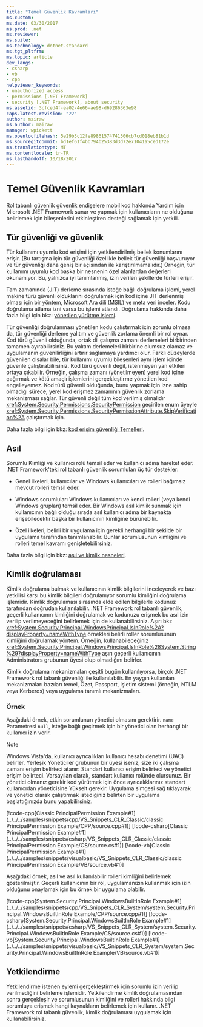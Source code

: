 ```yaml
---
title: "Temel Güvenlik Kavramları"
ms.custom: 
ms.date: 03/30/2017
ms.prod: .net
ms.reviewer: 
ms.suite: 
ms.technology: dotnet-standard
ms.tgt_pltfrm: 
ms.topic: article
dev_langs:
- csharp
- vb
- cpp
helpviewer_keywords:
- unauthorized access
- permissions [.NET Framework]
- security [.NET Framework], about security
ms.assetid: 3cfced4f-ea02-4e66-ae98-d69286363e98
caps.latest.revision: "22"
author: mairaw
ms.author: mairaw
manager: wpickett
ms.openlocfilehash: 5e29b3c12fe89861574741506cb7cd018eb81b1d
ms.sourcegitcommit: bd1ef61f4bb794b25383d3d72e71041a5ced172e
ms.translationtype: MT
ms.contentlocale: tr-TR
ms.lasthandoff: 10/18/2017
---
```

# <a name="key-security-concepts"></a>Temel Güvenlik Kavramları
Rol tabanlı güvenlik güvenlik endişelere mobil kod hakkında Yardım için Microsoft .NET Framework sunar ve yapmak için kullanıcıların ne olduğunu belirlemek için bileşenlerini etkinleştiren desteği sağlamak için yetkili.  
  
## <a name="type-safety-and-security"></a>Tür güvenliği ve güvenlik  
 Tür kullanımı uyumlu kod erişimi için yetkilendirilmiş bellek konumlarını erişir. (Bu tartışma için tür güvenliği özellikle bellek tür güvenliği başvuruyor ve tür güvenliği daha geniş bir açısından ile karıştırılmamalıdır.) Örneğin, tür kullanımı uyumlu kod başka bir nesnenin özel alanlardan değerleri okunamıyor. Bu, yalnızca iyi tanımlanmış, izin verilen şekillerde türleri erişir.  
  
 Tam zamanında (JIT) derleme sırasında isteğe bağlı doğrulama işlemi, yerel makine türü güvenli olduklarını doğrulamak için kod içine JIT derlenmiş olması için bir yöntem, Microsoft Ara dili (MSIL) ve meta veri inceler. Kodu doğrulama atlama izni varsa bu işlemi atlandı. Doğrulama hakkında daha fazla bilgi için bkz: [yönetilen yürütme işlemi](../../../docs/standard/managed-execution-process.md).  
  
 Tür güvenliği doğrulanması yönetilen kodu çalıştırmak için zorunlu olmasa da, tür güvenliği derleme yalıtım ve güvenlik zorlama önemli bir rol oynar. Kod türü güvenli olduğunda, ortak dil çalışma zamanı derlemeleri birbirinden tamamen ayırabilirsiniz. Bu yalıtım derlemeleri birbirine olumsuz olamaz ve uygulamanın güvenilirliğini artırır sağlamaya yardımcı olur. Farklı düzeylerde güvenilen olsalar bile, tür kullanımı uyumlu bileşenleri aynı işlem içinde güvenle çalıştırabilirsiniz. Kod türü güvenli değil, istenmeyen yan etkileri ortaya çıkabilir. Örneğin, çalışma zamanı (yönetilmeyen) yerel kod içine çağırmak ve kötü amaçlı işlemlerini gerçekleştirme yönetilen kod engelleyemez. Kod türü güvenli olduğunda, bunu yapmak için izne sahip olmadığı sürece, yerel kod erişmez zamanının güvenlik zorlama mekanizması sağlar. Tür güvenli değil tüm kod verilmiş olmalıdır <xref:System.Security.Permissions.SecurityPermission> geçirilen enum üyeyle <xref:System.Security.Permissions.SecurityPermissionAttribute.SkipVerification%2A> çalıştırmak için.  
  
 Daha fazla bilgi için bkz: [kod erişim güvenliği Temelleri](../../../docs/framework/misc/code-access-security-basics.md).  
  
## <a name="principal"></a>Asıl  
 Sorumlu Kimliği ve kullanıcı rolü temsil eder ve kullanıcı adına hareket eder. .NET Framework'teki rol tabanlı güvenlik sorumluları üç tür destekler:  
  
-   Genel ilkeleri, kullanıcılar ve Windows kullanıcıları ve rolleri bağımsız mevcut rolleri temsil eder.  
  
-   Windows sorumluları Windows kullanıcıları ve kendi rolleri (veya kendi Windows grupları) temsil eder. Bir Windows asıl kimlik sunmak için kullanıcının bağlı olduğu sırada asıl kullanıcı adına bir kaynakta erişebilecektir başka bir kullanıcının kimliğine bürünebilir.  
  
-   Özel ilkeleri, belirli bir uygulama için gerekli herhangi bir şekilde bir uygulama tarafından tanımlanabilir. Bunlar sorumlusunun kimliğini ve rolleri temel kavramı genişletebilirsiniz.  
  
 Daha fazla bilgi için bkz: [asıl ve kimlik nesneleri](../../../docs/standard/security/principal-and-identity-objects.md).  
  
## <a name="authentication"></a>Kimlik doğrulaması  
 Kimlik doğrulama bulmak ve kullanıcının kimlik bilgilerini inceleyerek ve bazı yetkilisi karşı bu kimlik bilgileri doğrulanıyor sorumlu kimliğini doğrulama işlemidir. Kimlik doğrulaması sırasında elde edilen bilgilerle kodunuz tarafından doğrudan kullanılabilir. .NET Framework rol tabanlı güvenlik, geçerli kullanıcının kimliğini doğrulamak ve kodunuzu erişmek bu asıl izin verilip verilmeyeceğini belirlemek için de kullanabilirsiniz. Aşırı bkz <xref:System.Security.Principal.WindowsPrincipal.IsInRole%2A?displayProperty=nameWithType> örnekleri belirli roller sorumlusunun kimliğini doğrulamak yöntem. Örneğin, kullanabileceğiniz <xref:System.Security.Principal.WindowsPrincipal.IsInRole%28System.String%29?displayProperty=nameWithType> aşırı geçerli kullanıcının Administrators grubunun üyesi olup olmadığını belirler.  
  
 Kimlik doğrulama mekanizmaları çeşitli bugün kullanılıyorsa, birçok .NET Framework rol tabanlı güvenliği ile kullanılabilir. En yaygın kullanılan mekanizmaları bazıları temel, Özet, Passport, işletim sistemi (örneğin, NTLM veya Kerberos) veya uygulama tanımlı mekanizmaları.  
  
### <a name="example"></a>Örnek  
 Aşağıdaki örnek, etkin sorumlunun yönetici olmasını gerektirir. `name` Parametresi `null`, isteğe bağlı geçirmek için bir yönetici olan herhangi bir kullanıcı izin verir.  
  
> [!NOTE]
>  Windows Vista'da, kullanıcı ayrıcalıkları kullanıcı hesabı denetimi (UAC) belirler. Yerleşik Yöneticiler grubunun bir üyesi iseniz, size iki çalışma zamanı erişim belirteci atanır: Standart kullanıcı erişim belirteci ve yönetici erişim belirteci. Varsayılan olarak, standart kullanıcı rolünde olursunuz. Bir yönetici olmanız gerekir kod yürütmek için önce ayrıcalıklarınız standart kullanıcıdan yöneticisine Yükselt gerekir. Uygulama simgesi sağ tıklayarak ve yönetici olarak çalıştırmak istediğiniz belirten bir uygulama başlattığınızda bunu yapabilirsiniz.  
  
 [!code-cpp[Classic PrincipalPermission Example#1](../../../samples/snippets/cpp/VS_Snippets_CLR_Classic/classic PrincipalPermission Example/CPP/source.cpp#1)]
 [!code-csharp[Classic PrincipalPermission Example#1](../../../samples/snippets/csharp/VS_Snippets_CLR_Classic/classic PrincipalPermission Example/CS/source.cs#1)]
 [!code-vb[Classic PrincipalPermission Example#1](../../../samples/snippets/visualbasic/VS_Snippets_CLR_Classic/classic PrincipalPermission Example/VB/source.vb#1)]  
  
 Aşağıdaki örnek, asıl ve asıl kullanılabilir rolleri kimliğini belirlemek gösterilmiştir. Geçerli kullanıcının bir rol, uygulamanızın kullanmak için izin olduğunu onaylamak için bu örnek bir uygulama olabilir.  
  
 [!code-cpp[System.Security.Principal.WindowsBuiltInRole Example#1](../../../samples/snippets/cpp/VS_Snippets_CLR_System/system.Security.Principal.WindowsBuiltInRole Example/CPP/source.cpp#1)]
 [!code-csharp[System.Security.Principal.WindowsBuiltInRole Example#1](../../../samples/snippets/csharp/VS_Snippets_CLR_System/system.Security.Principal.WindowsBuiltInRole Example/CS/source.cs#1)]
 [!code-vb[System.Security.Principal.WindowsBuiltInRole Example#1](../../../samples/snippets/visualbasic/VS_Snippets_CLR_System/system.Security.Principal.WindowsBuiltInRole Example/VB/source.vb#1)]  
  
## <a name="authorization"></a>Yetkilendirme  
 Yetkilendirme istenen eylemi gerçekleştirmek için sorumlu izin verilip verilmediğini belirleme işlemidir. Yetkilendirme kimlik doğrulamasından sonra gerçekleşir ve sorumlusunun kimliğini ve rolleri hakkında bilgi sorumluya erişmek hangi kaynakların belirlemek için kullanır. .NET Framework rol tabanlı güvenlik, kimlik doğrulaması uygulamak için kullanabilirsiniz.
